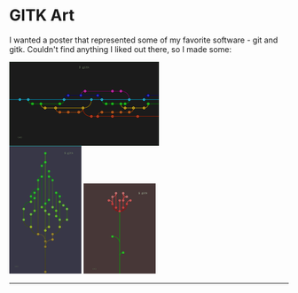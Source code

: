 # GITK Art

I wanted a poster that represented some of my favorite software - git and gitk. Couldn't find anything I liked out there, so I made some:

<div>
    <img src="https://github.com/adambernstein/gitk-art/blob/master/solid-bg/gitk-art-rainbow.jpg" style="position:relative; left:0; max-width:270px; display:block;width:270px">
    <img src="https://github.com/adambernstein/gitk-art/blob/master/solid-bg/gitk-art-tree-solid-bg.jpg" style="position:relative; right:0; max-height:270px; display:inline;width:130px">
    <img src="https://github.com/adambernstein/gitk-art/blob/master/solid-bg/gitk-art-flower-solid-bg.jpg" style="position:relative; right:0; max-height:270px; display:inline;width:130px">
</div>

---
